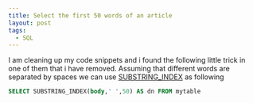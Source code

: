 ```yaml
---
title: Select the first 50 words of an article
layout: post
tags:
  - SQL
---
```

I am cleaning up my code snippets and i found the following little trick in one of them that i have removed. Assuming that different words are separated by spaces we can use [SUBSTRING_INDEX](http://dev.mysql.com/doc/refman/5.0/en/string-functions.html) as following

```sql
SELECT SUBSTRING_INDEX(body,' ',50) AS dn FROM mytable
```
